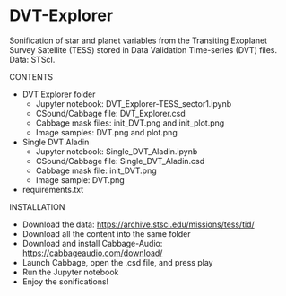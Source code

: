 # DVT-Explorer
Sonification of star and planet variables from the Transiting Exoplanet Survey Satellite (TESS) stored in Data Validation Time-series (DVT) files. Data: STScI.



CONTENTS

- DVT Explorer folder
  - Jupyter notebook: DVT_Explorer-TESS_sector1.ipynb
  - CSound/Cabbage file: DVT_Explorer.csd
  - Cabbage mask files: init_DVT.png and init_plot.png
  - Image samples: DVT.png and plot.png
- Single DVT Aladin
  - Jupyter notebook: Single_DVT_Aladin.ipynb
  - CSound/Cabbage file: Single_DVT_Aladin.csd
  - Cabbage mask file: init_DVT.png
  - Image sample: DVT.png
- requirements.txt

INSTALLATION

- Download the data: https://archive.stsci.edu/missions/tess/tid/
- Download all the content into the same folder
- Download and install Cabbage-Audio: https://cabbageaudio.com/download/
- Launch Cabbage, open the .csd file, and press play
- Run the Jupyter notebook
- Enjoy the sonifications!
